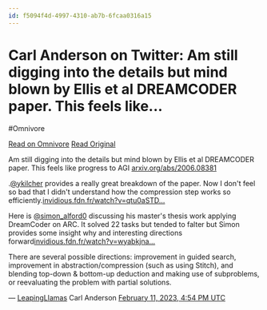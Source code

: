 ```yaml
---
id: f5094f4d-4997-4310-ab7b-6fcaa0316a15
---
```


# Carl Anderson on Twitter: Am still digging into the details but mind blown by Ellis et al DREAMCODER paper. This feels like...
#Omnivore

[Read on Omnivore](https://omnivore.app/me/https-twitter-com-leaping-llamas-status-1624820924137541632-1897da2cf22)
[Read Original](https://twitter.com/LeapingLlamas/status/1624820924137541632)

Am still digging into the details but mind blown by Ellis et al DREAMCODER paper. This feels like progress to AGI [arxiv.org/abs/2006.08381](https://arxiv.org/abs/2006.08381)

.[@ykilcher](https://twitter.com/ykilcher) provides a really great breakdown of the paper. Now I don't feel so bad that I didn't understand how the compression step works so efficiently.[invidious.fdn.fr/watch?v=qtu0aSTD…](https://invidious.fdn.fr/watch?v=qtu0aSTDE2I&ab%5Fchannel=YannicKilcher)

Here is [@simon\_alford0](https://twitter.com/simon%5Falford0) discussing his master's thesis work applying DreamCoder on ARC. It solved 22 tasks but tended to falter but Simon provides some insight why and interesting directions forward[invidious.fdn.fr/watch?v=wyabkjna…](https://invidious.fdn.fr/watch?v=wyabkjnadng&ab%5Fchannel=MITCBMM)

There are several possible directions: improvement in guided search, improvement in abstraction/compression (such as using Stitch), and blending top-down & bottom-up deduction and making use of subproblems, or reevaluating the problem with partial solutions.

 — [LeapingLlamas](https://twitter.com/LeapingLlamas) Carl Anderson [February 11, 2023, 4:54 PM UTC](https://twitter.com/LeapingLlamas/status/1624820924137541632) 


